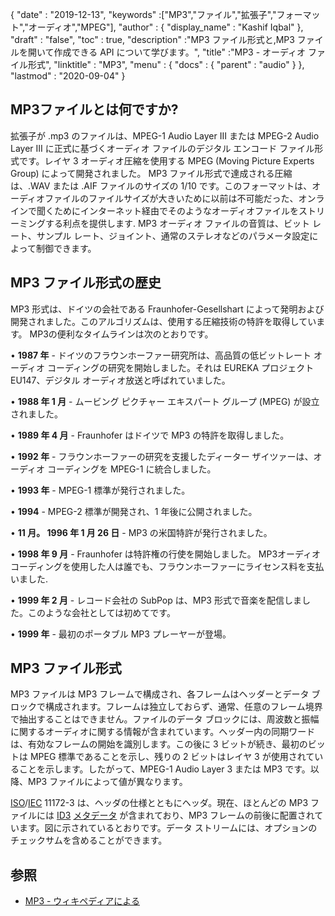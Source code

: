 {
  "date" : "2019-12-13",
  "keywords" :["MP3","ファイル","拡張子","フォーマット","オーディオ","MPEG"],
  "author" : {
    "display_name" : "Kashif Iqbal"
},
  "draft" : "false",
  "toc" : true,
  "description" :"MP3 ファイル形式と,MP3 ファイルを開いて作成できる API について学びます。",
  "title" :"MP3 - オーディオ ファイル形式",
  "linktitle" : "MP3",
  "menu" : {
    "docs" : {
      "parent" : "audio"
}
},
  "lastmod" : "2020-09-04"
}

## MP3ファイルとは何ですか?

拡張子が .mp3 のファイルは、MPEG-1 Audio Layer III または MPEG-2 Audio Layer III に正式に基づくオーディオ ファイルのデジタル エンコード ファイル形式です。レイヤ 3 オーディオ圧縮を使用する MPEG (Moving Picture Experts Group) によって開発されました。 MP3 ファイル形式で達成される圧縮は、.WAV または .AIF ファイルのサイズの 1/10 です。このフォーマットは、オーディオファイルのファイルサイズが大きいために以前は不可能だった、オンラインで聞くためにインターネット経由でそのようなオーディオファイルをストリーミングする利点を提供します. MP3 オーディオ ファイルの音質は、ビット レート、サンプル レート、ジョイント、通常のステレオなどのパラメータ設定によって制御できます。

## MP3 ファイル形式の歴史

MP3 形式は、ドイツの会社である Fraunhofer-Gesellshart によって発明および開発されました。このアルゴリズムは、使用する圧縮技術の特許を取得しています。 MP3の便利なタイムラインは次のとおりです。

• **1987 年** - ドイツのフラウンホーファー研究所は、高品質の低ビットレート オーディオ コーディングの研究を開始しました。それは EUREKA プロジェクト EU147、デジタル オーディオ放送と呼ばれていました。

• **1988 年 1 月** - ムービング ピクチャー エキスパート グループ (MPEG) が設立されました。

• **1989 年 4 月** - Fraunhofer はドイツで MP3 の特許を取得しました。

• **1992 年** - フラウンホーファーの研究を支援したディーター ザイツァーは、オーディオ コーディングを MPEG-1 に統合しました。

• **1993 年** - MPEG-1 標準が発行されました。

• **1994** - MPEG-2 標準が開発され、1 年後に公開されました。

• **11 月。 1996 年 1 月 26 日** - MP3 の米国特許が発行されました。

• **1998 年 9 月** - Fraunhofer は特許権の行使を開始しました。 MP3オーディオコーディングを使用した人は誰でも、フラウンホーファーにライセンス料を支払いました.

• **1999 年 2 月** - レコード会社の SubPop は、MP3 形式で音楽を配信しました。このような会社としては初めてです。

• **1999 年** - 最初のポータブル MP3 プレーヤーが登場。

## MP3 ファイル形式

MP3 ファイルは MP3 フレームで構成され、各フレームはヘッダーとデータ ブロックで構成されます。フレームは独立しておらず、通常、任意のフレーム境界で抽出することはできません。ファイルのデータ ブロックには、周波数と振幅に関するオーディオに関する情報が含まれています。ヘッダー内の同期ワードは、有効なフレームの開始を識別します。この後に 3 ビットが続き、最初のビットは MPEG 標準であることを示し、残りの 2 ビットはレイヤ 3 が使用されていることを示します。したがって、MPEG-1 Audio Layer 3 または MP3 です。以降、MP3 ファイルによって値が異なります。

[ISO](https://en.wikipedia.org/wiki/International_Organization_for_Standardization)/[IEC](https://en.wikipedia.org/wiki/International_Electrotechnical_Commission) 11172-3 は、ヘッダの仕様とともにヘッダ。現在、ほとんどの MP3 ファイルには [ID3](https://en.wikipedia.org/wiki/ID3) [メタデータ](https://en.wikipedia.org/wiki/Metadata) が含まれており、MP3 フレームの前後に配置されています。図に示されているとおりです。データ ストリームには、オプションのチェックサムを含めることができます。

## 参照 ##

* [MP3 - ウィキペディアによる](https://en.wikipedia.org/wiki/MP3)

